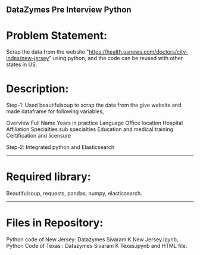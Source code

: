 ## DataZymes Pre Interview Python 

# Problem Statement:
Scrap the data from the website "https://health.usnews.com/doctors/city-index/new-jersey" using python, and the code can be reused with other states in US.

# Description:

Step-1: Used beautifulsoup to scrap the data from the give website and made dataframe for following variables,

Overview
Full Name
Years in practice
Language
Office location
Hospital Affiliation
Specialties 
sub specialties
Education and medical training
Certification and licensure

Step-2: Integrated python and Elasticsearch

----------------------------------------------------------------------------------------------------------------------------------------

# Required library:

Beautifulsoup,
requests,
pandas,
numpy,
elasticsearch.

--------------------------------------------------------------------------------------------------------------------------------------


# Files in Repository:

Python code of New Jersey:  Datazymes Sivaram K New Jersey.ipynb,
Python Code of Texas : Datazymes Sivaram K Texas.ipynb
and HTML file.



